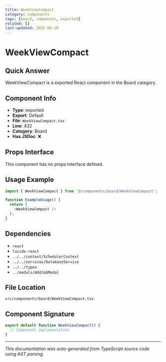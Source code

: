 ```yaml
---
title: WeekViewCompact
category: components
tags: [board, component, exported]
related: []
last-updated: 2025-08-29
---
```


# WeekViewCompact

## Quick Answer
WeekViewCompact is a exported React component in the Board category.

## Component Info

- **Type**: exported
- **Export**: Default
- **File**: `WeekViewCompact.tsx`
- **Line**: 432
- **Category**: Board
- **Has JSDoc**: ❌

## Props Interface

This component has no props interface defined.

## Usage Example

```typescript
import { WeekViewCompact } from '@/components/board/WeekViewCompact';

function ExampleUsage() {
  return (
    <WeekViewCompact />
  );
}
```

## Dependencies


- `react`
- `lucide-react`
- `../../context/SchedulerContext`
- `../../services/DatabaseService`
- `../../types`
- `../modals/AddJobModal`


## File Location

`src/components/board/WeekViewCompact.tsx`

## Component Signature

```typescript
export default function WeekViewCompact() { 
  // Component implementation
}
```

---

*This documentation was auto-generated from TypeScript source code using AST parsing.*